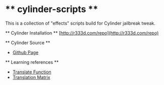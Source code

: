 ** cylinder-scripts **
======================

This is a collection of "effects" scripts build for Cylinder jailbreak tweak.

** Cylinder Installation **
[http://r333d.com/repo](http://r333d.com/repo)

** Cylinder Source **
* [Github Page](http://github.com/rweichler/cylinder)

** Learning references **
* [Translate Function](http://processing.org/reference/translate_.html)
* [Translation Matrix](http://en.wikipedia.org/wiki/Translation_%28geometry%29)
